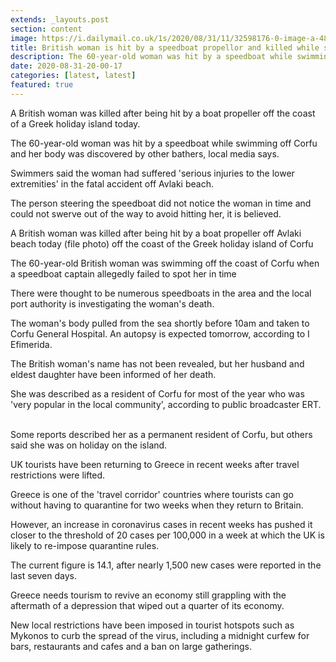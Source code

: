 ```yaml
---
extends: _layouts.post
section: content
image: https://i.dailymail.co.uk/1s/2020/08/31/11/32598176-0-image-a-48_1598869899024.jpg 
title: British woman is hit by a speedboat propellor and killed while swimming by the beach in Corfu  
description: The 60-year-old woman was hit by a speedboat while swimming off Corfu and her body was discovered by other bathers, local media says. 
date: 2020-08-31-20-00-17 
categories: [latest, latest] 
featured: true 
--- 
```

A British woman was killed after being hit by a boat propeller off the coast of a Greek holiday island today. 

The 60-year-old woman was hit by a speedboat while swimming off Corfu and her body was discovered by other bathers, local media says. 

Swimmers said the woman had suffered 'serious injuries to the lower extremities' in the fatal accident off Avlaki beach.    

The person steering the speedboat did not notice the woman in time and could not swerve out of the way to avoid hitting her, it is believed.  

A British woman was killed after being hit by a boat propeller off Avlaki beach today (file photo) off the coast of the Greek holiday island of Corfu 

The 60-year-old British woman was swimming off the coast of Corfu when a speedboat captain allegedly failed to spot her in time 

There were thought to be numerous speedboats in the area and the local port authority is investigating the woman's death.  

The woman's body pulled from the sea shortly before 10am and taken to Corfu General Hospital. An autopsy is expected tomorrow, according to I Efimerida. 

The British woman's name has not been revealed, but her husband and eldest daughter have been informed of her death. 

She was described as a resident of Corfu for most of the year who was 'very popular in the local community', according to public broadcaster ERT.   

Some reports described her as a permanent resident of Corfu, but others said she was on holiday on the island. 

UK tourists have been returning to Greece in recent weeks after travel restrictions were lifted. 

Greece is one of the 'travel corridor' countries where tourists can go without having to quarantine for two weeks when they return to Britain. 

However, an increase in coronavirus cases in recent weeks has pushed it closer to the threshold of 20 cases per 100,000 in a week at which the UK is likely to re-impose quarantine rules. 

The current figure is 14.1, after nearly 1,500 new cases were reported in the last seven days.   

Greece needs tourism to revive an economy still grappling with the aftermath of a depression that wiped out a quarter of its economy. 

New local restrictions have been imposed in tourist hotspots such as Mykonos to curb the spread of the virus, including a midnight curfew for bars, restaurants and cafes and a ban on large gatherings.  

